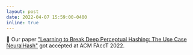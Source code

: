 ```yaml
---
layout: post
date: 2022-04-07 15:59:00-0400
inline: true
---
```


:tada: Our paper ["Learning to Break Deep Perceptual Hashing: The Use Case NeuralHash"](https://dl.acm.org/doi/pdf/10.1145/3531146.3533073) got accepted at ACM FAccT 2022.
